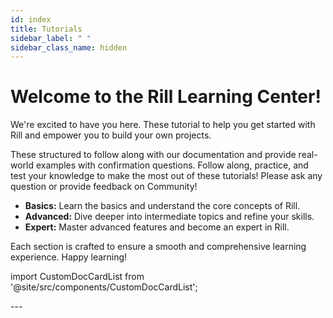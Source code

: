 ```yaml
---
id: index
title: Tutorials
sidebar_label: " "
sidebar_class_name: hidden
---
```


# Welcome to the Rill Learning Center!

We're excited to have you here. These tutorial to help you get started with Rill and empower you to build your own projects. 

These structured to follow along with our documentation and provide real-world examples with confirmation questions. 
Follow along, practice, and test your knowledge to make the most out of these tutorials! Please ask any question or provide feedback on Community!

- **Basics:** Learn the basics and understand the core concepts of Rill.
- **Advanced:** Dive deeper into intermediate topics and refine your skills.
- **Expert:** Master advanced features and become an expert in Rill.



Each section is crafted to ensure a smooth and comprehensive learning experience. Happy learning!

import CustomDocCardList from '@site/src/components/CustomDocCardList';

<CustomDocCardList />
---

